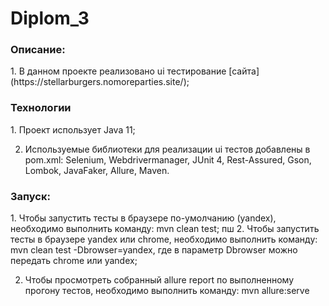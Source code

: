 # Diplom_3
<h3>Описание:</h3>
1. В данном проекте реализовано ui тестирование [сайта](https://stellarburgers.nomoreparties.site/);

<h3>Технологии</h3>
1. Проект использует Java 11;

2. Используемые библиотеки для реализации ui тестов добавлены в pom.xml: Selenium, Webdrivermanager, JUnit 4, Rest-Assured, Gson, Lombok, JavaFaker, Allure, Maven.

<h3>Запуск:</h3>
1. Чтобы запустить тесты в браузере по-умолчанию (yandex), необходимо выполнить команду: mvn clean test;
пш
2. Чтобы запустить тесты в браузере yandex или chrome, необходимо выполнить команду: mvn clean test -Dbrowser=yandex, где в параметр Dbrowser можно передать chrome или yandex; 

2. Чтобы просмотреть собранный allure report по выполненному прогону тестов, необходимо выполнить команду: mvn allure:serve
